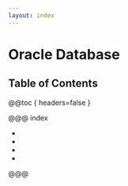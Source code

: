 ```yaml
---
layout: index
---
```

# Oracle Database

## Table of Contents

@@toc { headers=false }

@@@ index

- [ ](installation.md)
- [ ](tips.md)
- [ ](cheatsheet.md)
- [ ](ut.md)

@@@
